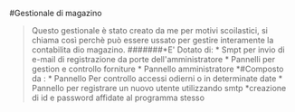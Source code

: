 #Gestionale di magazino
>Questo gestionale è stato creato da me per motivi scoilastici, si chiama così perchè può essere ussato per gestire interamente la contabilita dio magazino.
#######*E' Dotato di:
          * Smpt per invio di e-mail di registrazione da porte dell'amministratore
          * Pannelli per gestion e controllo forniture 
          * Pannello amministratore
            *#Composto da :
              * Pannello Per controllo accessi odierni o in determinate date
              * Pannello per registrare un nuovo utente utilizzando smtp
                *creazione di id e password affidate al programma stesso
